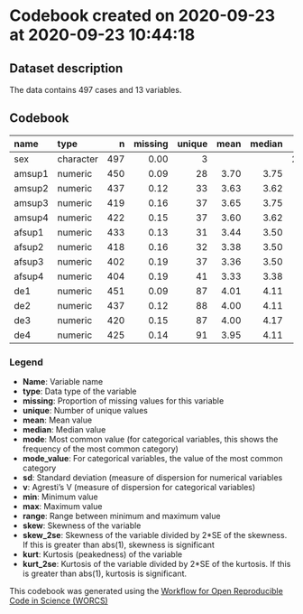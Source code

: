 Codebook created on 2020-09-23 at 2020-09-23 10:44:18
================

## Dataset description

The data contains 497 cases and 13 variables.

## Codebook

| name   | type      |   n | missing | unique | mean | median |   mode | mode\_value |   sd |    v |  min |  max | range |   skew | skew\_2se | kurt | kurt\_2se |
| :----- | :-------- | --: | ------: | -----: | ---: | -----: | -----: | :---------- | ---: | ---: | ---: | ---: | ----: | -----: | --------: | ---: | --------: |
| sex    | character | 497 |    0.00 |      3 |      |        | 282.00 | Boy         |      | 0.49 |      |      |       |        |           |      |           |
| amsup1 | numeric   | 450 |    0.09 |     28 | 3.70 |   3.75 |   3.75 |             | 0.60 |      | 1.00 | 5.00 |  4.00 | \-0.81 |    \-3.51 | 1.38 |      3.01 |
| amsup2 | numeric   | 437 |    0.12 |     33 | 3.63 |   3.62 |   3.62 |             | 0.63 |      | 1.00 | 5.00 |  4.00 | \-0.55 |    \-2.34 | 0.44 |      0.94 |
| amsup3 | numeric   | 419 |    0.16 |     37 | 3.65 |   3.75 |   3.75 |             | 0.63 |      | 1.25 | 5.00 |  3.75 | \-0.55 |    \-2.29 | 0.60 |      1.27 |
| amsup4 | numeric   | 422 |    0.15 |     37 | 3.60 |   3.62 |   3.62 |             | 0.64 |      | 1.00 | 5.00 |  4.00 | \-0.74 |    \-3.12 | 1.11 |      2.35 |
| afsup1 | numeric   | 433 |    0.13 |     31 | 3.44 |   3.50 |   3.50 |             | 0.62 |      | 1.12 | 5.00 |  3.88 | \-0.63 |    \-2.67 | 0.66 |      1.41 |
| afsup2 | numeric   | 418 |    0.16 |     32 | 3.38 |   3.50 |   3.50 |             | 0.64 |      | 1.00 | 4.88 |  3.88 | \-0.53 |    \-2.22 | 0.19 |      0.40 |
| afsup3 | numeric   | 402 |    0.19 |     37 | 3.36 |   3.50 |   3.50 |             | 0.70 |      | 1.00 | 4.88 |  3.88 | \-0.75 |    \-3.10 | 0.73 |      1.51 |
| afsup4 | numeric   | 404 |    0.19 |     41 | 3.33 |   3.38 |   3.38 |             | 0.70 |      | 1.00 | 5.00 |  4.00 | \-0.82 |    \-3.37 | 0.85 |      1.75 |
| de1    | numeric   | 451 |    0.09 |     87 | 4.01 |   4.11 |   4.11 |             | 0.68 |      | 1.48 | 5.00 |  3.52 | \-1.14 |    \-4.95 | 1.27 |      2.77 |
| de2    | numeric   | 437 |    0.12 |     88 | 4.00 |   4.11 |   4.11 |             | 0.70 |      | 1.37 | 5.00 |  3.63 | \-1.04 |    \-4.44 | 0.76 |      1.63 |
| de3    | numeric   | 420 |    0.15 |     87 | 4.00 |   4.17 |   4.17 |             | 0.69 |      | 1.37 | 5.00 |  3.63 | \-1.08 |    \-4.53 | 0.95 |      2.01 |
| de4    | numeric   | 425 |    0.14 |     91 | 3.95 |   4.11 |   4.11 |             | 0.73 |      | 1.04 | 5.00 |  3.96 | \-0.84 |    \-3.56 | 0.42 |      0.88 |

### Legend

  - **Name**: Variable name
  - **type**: Data type of the variable
  - **missing**: Proportion of missing values for this variable
  - **unique**: Number of unique values
  - **mean**: Mean value
  - **median**: Median value
  - **mode**: Most common value (for categorical variables, this shows
    the frequency of the most common category)
  - **mode\_value**: For categorical variables, the value of the most
    common category
  - **sd**: Standard deviation (measure of dispersion for numerical
    variables
  - **v**: Agresti’s V (measure of dispersion for categorical variables)
  - **min**: Minimum value
  - **max**: Maximum value
  - **range**: Range between minimum and maximum value
  - **skew**: Skewness of the variable
  - **skew\_2se**: Skewness of the variable divided by 2\*SE of the
    skewness. If this is greater than abs(1), skewness is significant
  - **kurt**: Kurtosis (peakedness) of the variable
  - **kurt\_2se**: Kurtosis of the variable divided by 2\*SE of the
    kurtosis. If this is greater than abs(1), kurtosis is significant.

This codebook was generated using the [Workflow for Open Reproducible
Code in Science (WORCS)](https://osf.io/zcvbs/)

